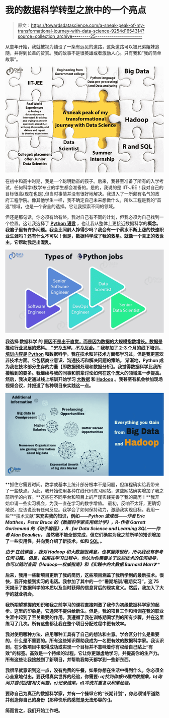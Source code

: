 # 我的数据科学转型之旅中的一个亮点

> 原文：<https://towardsdatascience.com/a-sneak-peak-of-my-transformational-journey-with-data-science-9254d1654314?source=collection_archive---------25----------------------->

从童年开始，我就被视为铺设了一条有远见的道路，这条道路可以被兄弟姐妹追随，并得到长辈的赞赏。我的故事不是很英雄或者激励人心。只有我和“我的简单故事”。

![](img/3040643b1ac8f0c17bd67b17a0012556.png)

在初中和高中时期，我是一个聪明勤奋的孩子。后来，我甚至准备了所有的入学考试，任何科学/数学专业的学生都会准备的。是的，我说的是 IIT-JEE！我对自己的目标很高(现在也是),但当时事情并没有很好地解决。我进入了一所颇有名气的政府工程学院。像其他学生一样，我不确定自己未来想做什么，所以工程是我的“首选”领域，也是一个安全的选择。它让我探索不同的领域。

但还是那句话，你必须有始有终。我对自己有不同的计划，但我必须为自己找到一个位置。这让我选择了 [**Python 语言**](https://data-flair.training/blogs/python-tutorials-home/) ，也让我从整体上更接近数据科学的[](https://data-flair.training/blogs/data-science-tutorials-home/)****概念。我脑子里有许多问题。我会比同龄人挣得少吗？我会有一个薪水不断上涨的快速职业生涯吗？还有什么不可以！但是，数据科学成了我的救星。就像一个真正的救世主，它帮助我走出混乱。****

****![](img/061194659513fe9aa441c11402f89f25.png)****

****我选择 **数据科学** 的 [**原因不是出于直觉，而是因为数据的大规模指数增长。数据是推动行业发展的燃料。
***“宁为玉碎，不为瓦全。”***
我参加了 2-3 个月的线下培训，培训内容是**](https://data-flair.training/blogs/why-learn-data-science/) **[**Python**](https://data-flair.training/blogs/python-tutorial/) 和数据科学。我在技术和非技术方面都学习过，但是我更喜欢非技术方面。它包括商业意识、沟通技巧和解决问题的策略。
渐渐地，Python 成为我在技术部分生存的力量【即数据预处理和数据分析】。我觉得数据科学[](https://data-flair.training/blogs/what-is-data-science/)****比我所接触到的要多。我继续与我的同事和前辈讨论如何在这个庞大的领域进一步提高。然后，我决定通过线上培训开始学习 [**大数据**](https://data-flair.training/blogs/big-data-tutorials-home/) 和 [**Hadoop**](https://data-flair.training/blogs/hadoop-tutorial/) 。我甚至有机会参加现场视频会议，并报道了各种项目来实践这一点。**********

**![](img/9a9bb4a33454df9dce6b69ec2c5d20c8.png)**

**抓住它需要时间。数学或基本上统计部分根本不是问题，但编程确实给我带来了一些缺点。为此，我开始使用各种在线代码练习网站，这些网站确实增加了我之前所学的内容。**这些在不同平台和项目上的严谨实践完善了我的简历！**我开始申请一些实习机会，为我一直在学习的数字增值。
最初，反响不太好，更确切地说，应该说没有任何反应。我学会了如何保持动力，激励我实现目标。我用一些“**技术文献”**来充实我的知识，例如——*Python 速成班——作者 Eric Matthes，Peter Bruce 的《数据科学家实用统计学》，R-作者 Garrett Gorlemund 的《动手编程》，R . for Data Science and Learning SQL——作者 Alan Beaulieu。*
虽然我不能全部完成，但它们确实为我之前所学的知识增加了一些实用性，并向我介绍了新技术，如[](https://data-flair.training/blogs/r-tutorials-home/)**和 [**SQL**](https://data-flair.training/blogs/sql-tutorial/) **。******

****由于 [***在线课程***](https://data-flair.training/hadoop-spark-developer-course/) ，我对 Hadoop 和大数据很满意，也掌握得很好，所以我没有参考任何书籍。
但是，如果在学习过程中，你认为你需要关于这些技术的任何指导，你可以随时查阅*《Hadoop—权威指南》和《实践中的大数据 Barnard Marr》*****

****后来，我用一些新项目更新了我的简历，这些项目涵盖了我所学到的最新技术。很快，我开始接到实习的电话。我参加了其中的一个“暑期培训/暑期实习”。这 75 天揭示了数据科学的本质以及当时获得的信息背后的现实意义。然后，我加入了大学的就业机会。****

****我所期望掌握的知识和我之前学习的课程直接刺激了我作为初级数据科学家的起步。这里的印象是，它通常不提供给新生。但是，我的项目工作和培训在我的职业生涯中起到了至关重要的作用。我遵循了我在训练期间学到的所有步骤，并在这里练习了几次。所有这些都让我在整个项目分配过程中更有效率。****

****我对使用哪种方法、应用哪种工具有了自己的想法和主意。学会区分什么是重要的，什么是不重要的。所有这些知识帮助我成为一名更有效的数据科学家。我认识到，在少数项目中取得成功或实现一个目标并不意味着你有权给自己贴上“有效”的标签。高效是一个持续的过程，它让你更谦虚地学习，并提高你的生产力。所有这些让我接触到了新项目，并帮助我每天都学到一些新东西。****

****我很早就意识到这一点，没有免费的午餐，如果你想在生活中得到什么，你必须全心全意地付出。要获得真实世界的经验，你需要:
*a)找到你感兴趣的数据集，b)询问并尝试回答相关问题，c)记录结果，d)冲洗并重复以积累经验。*****

****要称自己为真正的数据科学家，并有一个操纵它的“长期计划”，你必须铺平道路并**创造你自己的身份【那种快乐的感觉是无法形容的:】。******

****简而言之，我们开始工作吧。****